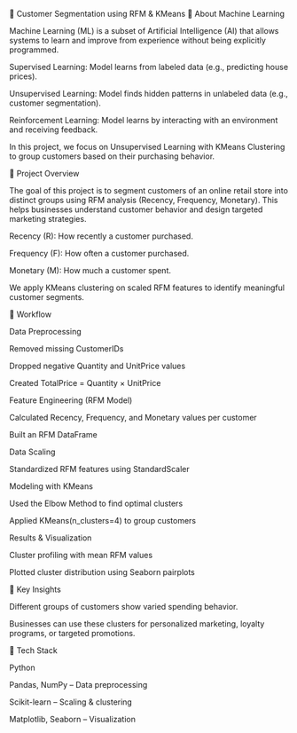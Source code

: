 📌 Customer Segmentation using RFM & KMeans
🔹 About Machine Learning

Machine Learning (ML) is a subset of Artificial Intelligence (AI) that allows systems to learn and improve from experience without being explicitly programmed.

Supervised Learning: Model learns from labeled data (e.g., predicting house prices).

Unsupervised Learning: Model finds hidden patterns in unlabeled data (e.g., customer segmentation).

Reinforcement Learning: Model learns by interacting with an environment and receiving feedback.

In this project, we focus on Unsupervised Learning with KMeans Clustering to group customers based on their purchasing behavior.

🔹 Project Overview

The goal of this project is to segment customers of an online retail store into distinct groups using RFM analysis (Recency, Frequency, Monetary). This helps businesses understand customer behavior and design targeted marketing strategies.

Recency (R): How recently a customer purchased.

Frequency (F): How often a customer purchased.

Monetary (M): How much a customer spent.

We apply KMeans clustering on scaled RFM features to identify meaningful customer segments.

🔹 Workflow

Data Preprocessing

Removed missing CustomerIDs

Dropped negative Quantity and UnitPrice values

Created TotalPrice = Quantity × UnitPrice

Feature Engineering (RFM Model)

Calculated Recency, Frequency, and Monetary values per customer

Built an RFM DataFrame

Data Scaling

Standardized RFM features using StandardScaler

Modeling with KMeans

Used the Elbow Method to find optimal clusters

Applied KMeans(n_clusters=4) to group customers

Results & Visualization

Cluster profiling with mean RFM values

Plotted cluster distribution using Seaborn pairplots

🔹 Key Insights

Different groups of customers show varied spending behavior.

Businesses can use these clusters for personalized marketing, loyalty programs, or targeted promotions.

🔹 Tech Stack

Python

Pandas, NumPy – Data preprocessing

Scikit-learn – Scaling & clustering

Matplotlib, Seaborn – Visualization
